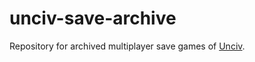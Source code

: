 # unciv-save-archive
Repository for archived multiplayer save games of [Unciv](https://github.com/yairm210/Unciv).